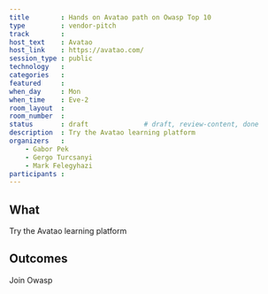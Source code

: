 ```yaml
---
title        : Hands on Avatao path on Owasp Top 10
type         : vendor-pitch
track        :
host_text    : Avatao
host_link    : https://avatao.com/
session_type : public
technology   :
categories   :
featured     :
when_day     : Mon
when_time    : Eve-2
room_layout  :
room_number  :
status       : draft              # draft, review-content, done
description  : Try the Avatao learning platform
organizers   :
    - Gabor Pek
    - Gergo Turcsanyi
    - Mark Felegyhazi
participants :
---
```


## What

Try the Avatao learning platform

## Outcomes

Join Owasp




